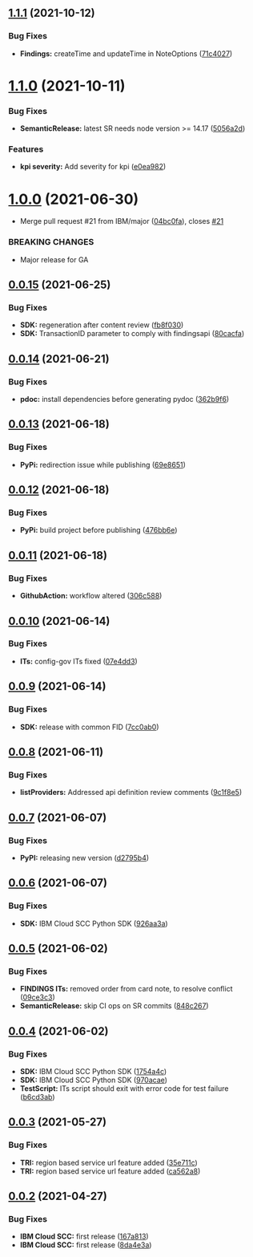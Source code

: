 ## [1.1.1](https://github.com/IBM/scc-python-sdk/compare/v1.1.0...v1.1.1) (2021-10-12)


### Bug Fixes

* **Findings:** createTime and updateTime in NoteOptions ([71c4027](https://github.com/IBM/scc-python-sdk/commit/71c4027c385e01ad07d26f90aedaee8124bb0015))

# [1.1.0](https://github.com/IBM/scc-python-sdk/compare/v1.0.0...v1.1.0) (2021-10-11)


### Bug Fixes

* **SemanticRelease:** latest SR needs node version >= 14.17 ([5056a2d](https://github.com/IBM/scc-python-sdk/commit/5056a2df197da9b7c556b1c0f7467483384a9e9e))


### Features

* **kpi severity:** Add severity for kpi ([e0ea982](https://github.com/IBM/scc-python-sdk/commit/e0ea982180263abf5b58aa377f1d3ebe7a0f0bdf))

# [1.0.0](https://github.com/IBM/scc-python-sdk/compare/v0.0.15...v1.0.0) (2021-06-30)


* Merge pull request #21 from IBM/major ([04bc0fa](https://github.com/IBM/scc-python-sdk/commit/04bc0fa87019807d88a6b266227854af1517404c)), closes [#21](https://github.com/IBM/scc-python-sdk/issues/21)


### BREAKING CHANGES

* Major release for GA

## [0.0.15](https://github.com/IBM/scc-python-sdk/compare/v0.0.14...v0.0.15) (2021-06-25)


### Bug Fixes

* **SDK:** regeneration after content review ([fb8f030](https://github.com/IBM/scc-python-sdk/commit/fb8f0304ec143013699a5a257adbc7f8f14448be))
* **SDK:** TransactionID parameter to comply with findingsapi ([80cacfa](https://github.com/IBM/scc-python-sdk/commit/80cacfadbb9ca32be6359852666b3b9b0fc1970e))

## [0.0.14](https://github.com/IBM/scc-python-sdk/compare/v0.0.13...v0.0.14) (2021-06-21)


### Bug Fixes

* **pdoc:** install dependencies before generating pydoc ([362b9f6](https://github.com/IBM/scc-python-sdk/commit/362b9f6c6de0a338acdb780cb429664d3a0c14dc))

## [0.0.13](https://github.com/IBM/scc-python-sdk/compare/v0.0.12...v0.0.13) (2021-06-18)


### Bug Fixes

* **PyPi:** redirection issue while publishing ([69e8651](https://github.com/IBM/scc-python-sdk/commit/69e8651721f9efa15a89d4955b8ea7c39e299523))

## [0.0.12](https://github.com/IBM/scc-python-sdk/compare/v0.0.11...v0.0.12) (2021-06-18)


### Bug Fixes

* **PyPi:** build project before publishing ([476bb6e](https://github.com/IBM/scc-python-sdk/commit/476bb6e60b84930f92e4a05de96c7d2a209c3a9a))

## [0.0.11](https://github.com/IBM/scc-python-sdk/compare/v0.0.10...v0.0.11) (2021-06-18)


### Bug Fixes

* **GithubAction:** workflow altered ([306c588](https://github.com/IBM/scc-python-sdk/commit/306c588b8e1c46de1179fb017d843340291ed36d))

## [0.0.10](https://github.com/IBM/scc-python-sdk/compare/v0.0.9...v0.0.10) (2021-06-14)


### Bug Fixes

* **ITs:** config-gov ITs fixed ([07e4dd3](https://github.com/IBM/scc-python-sdk/commit/07e4dd398004e57d56c458430a00c057a9722cda))

## [0.0.9](https://github.com/IBM/scc-python-sdk/compare/v0.0.8...v0.0.9) (2021-06-14)


### Bug Fixes

* **SDK:** release with common FID ([7cc0ab0](https://github.com/IBM/scc-python-sdk/commit/7cc0ab0bf382dba70c73e5bd1c3992e336ad11b8))

## [0.0.8](https://github.com/IBM/scc-python-sdk/compare/v0.0.7...v0.0.8) (2021-06-11)


### Bug Fixes

* **listProviders:** Addressed api definition review comments ([9c1f8e5](https://github.com/IBM/scc-python-sdk/commit/9c1f8e5ce5183aed046432d76688c7fa46a97f91))

## [0.0.7](https://github.com/IBM/scc-python-sdk/compare/v0.0.6...v0.0.7) (2021-06-07)


### Bug Fixes

* **PyPI:** releasing new version ([d2795b4](https://github.com/IBM/scc-python-sdk/commit/d2795b46ad07363f4402db0a039a2be703ffa6b4))

## [0.0.6](https://github.com/IBM/scc-python-sdk/compare/v0.0.5...v0.0.6) (2021-06-07)


### Bug Fixes

* **SDK:** IBM Cloud SCC Python SDK ([926aa3a](https://github.com/IBM/scc-python-sdk/commit/926aa3af40ad73aa5d302df704b5a5dee57b7e14))

## [0.0.5](https://github.com/IBM/scc-python-sdk/compare/v0.0.4...v0.0.5) (2021-06-02)


### Bug Fixes

* **FINDINGS ITs:** removed order from card note, to resolve conflict ([09ce3c3](https://github.com/IBM/scc-python-sdk/commit/09ce3c332a878164d8317dd131a671cee668f121))
* **SemanticRelease:** skip CI ops on SR commits ([848c267](https://github.com/IBM/scc-python-sdk/commit/848c267b403da9fd69258b3842a4daeffb5c2f2d))

## [0.0.4](https://github.com/IBM/scc-python-sdk/compare/v0.0.3...v0.0.4) (2021-06-02)


### Bug Fixes

* **SDK:** IBM Cloud SCC Python SDK ([1754a4c](https://github.com/IBM/scc-python-sdk/commit/1754a4c6d808ebaa194df4a51166a3a2b83150be))
* **SDK:** IBM Cloud SCC Python SDK ([970acae](https://github.com/IBM/scc-python-sdk/commit/970acaeb0b081918d283df0cfad27af30e67e8db))
* **TestScript:** ITs script should exit with error code for test failure ([b6cd3ab](https://github.com/IBM/scc-python-sdk/commit/b6cd3ab142ea8628af4ccf0cd175449459c79b7a))

## [0.0.3](https://github.com/IBM/scc-python-sdk/compare/v0.0.2...v0.0.3) (2021-05-27)


### Bug Fixes

* **TRI:** region based service url feature added ([35e711c](https://github.com/IBM/scc-python-sdk/commit/35e711c7b62b841a612801996b3c612953ed6960))
* **TRI:** region based service url feature added ([ca562a8](https://github.com/IBM/scc-python-sdk/commit/ca562a8503e5063dec2394d139854ebd3b87df36))

## [0.0.2](https://github.com/IBM/scc-python-sdk/compare/v0.0.1...v0.0.2) (2021-04-27)


### Bug Fixes

* **IBM Cloud SCC:** first release ([167a813](https://github.com/IBM/scc-python-sdk/commit/167a8138d0c78142dbad2e4defdef5cd53e5da1e))
* **IBM Cloud SCC:** first release ([8da4e3a](https://github.com/IBM/scc-python-sdk/commit/8da4e3ac72659864d94c913bed6dee3c8d0fb058))

